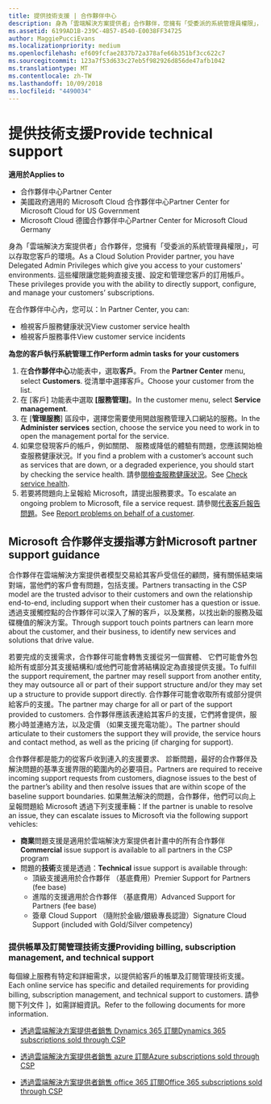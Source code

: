 ```yaml
---
title: 提供技術支援 | 合作夥伴中心
description: 身為「雲端解決方案提供者」合作夥伴，您擁有「受委派的系統管理員權限」，可以存取您客戶的環境。
ms.assetid: 6199AD1B-239C-4B57-8540-E0038FF34725
author: MaggiePucciEvans
ms.localizationpriority: medium
ms.openlocfilehash: ef609fcfae2837b72a378afe66b351bf3cc622c7
ms.sourcegitcommit: 123a7f53d633c27eb5f982926d856de47afb1042
ms.translationtype: MT
ms.contentlocale: zh-TW
ms.lasthandoff: 10/09/2018
ms.locfileid: "4490034"
---
```

# <a name="provide-technical-support"></a><span data-ttu-id="54621-103">提供技術支援</span><span class="sxs-lookup"><span data-stu-id="54621-103">Provide technical support</span></span>

**<span data-ttu-id="54621-104">適用於</span><span class="sxs-lookup"><span data-stu-id="54621-104">Applies to</span></span>**

-  <span data-ttu-id="54621-105">合作夥伴中心</span><span class="sxs-lookup"><span data-stu-id="54621-105">Partner Center</span></span>
-  <span data-ttu-id="54621-106">美國政府適用的 Microsoft Cloud 合作夥伴中心</span><span class="sxs-lookup"><span data-stu-id="54621-106">Partner Center for Microsoft Cloud for US Government</span></span>
-  <span data-ttu-id="54621-107">Microsoft Cloud 德國合作夥伴中心</span><span class="sxs-lookup"><span data-stu-id="54621-107">Partner Center for Microsoft Cloud Germany</span></span>

<span data-ttu-id="54621-108">身為「雲端解決方案提供者」合作夥伴，您擁有「受委派的系統管理員權限」，可以存取您客戶的環境。</span><span class="sxs-lookup"><span data-stu-id="54621-108">As a Cloud Solution Provider partner, you have Delegated Admin Privileges which give you access to your customers' environments.</span></span> <span data-ttu-id="54621-109">這些權限讓您能夠直接支援、設定和管理您客戶的訂用帳戶。</span><span class="sxs-lookup"><span data-stu-id="54621-109">These privileges provide you with the ability to directly support, configure, and manage your customers’ subscriptions.</span></span>

<span data-ttu-id="54621-110">在合作夥伴中心內，您可以：</span><span class="sxs-lookup"><span data-stu-id="54621-110">In Partner Center, you can:</span></span>

-   <span data-ttu-id="54621-111">檢視客戶服務健康狀況</span><span class="sxs-lookup"><span data-stu-id="54621-111">View customer service health</span></span>
-   <span data-ttu-id="54621-112">檢視客戶服務事件</span><span class="sxs-lookup"><span data-stu-id="54621-112">View customer service incidents</span></span>

**<span data-ttu-id="54621-113">為您的客戶執行系統管理工作</span><span class="sxs-lookup"><span data-stu-id="54621-113">Perform admin tasks for your customers</span></span>**

1.  <span data-ttu-id="54621-114">在**合作夥伴中心**功能表中，選取**客戶**。</span><span class="sxs-lookup"><span data-stu-id="54621-114">From the **Partner Center** menu, select **Customers**.</span></span> <span data-ttu-id="54621-115">從清單中選擇客戶。</span><span class="sxs-lookup"><span data-stu-id="54621-115">Choose your customer from the list.</span></span>
2.  <span data-ttu-id="54621-116">在 \[客戶\] 功能表中選取 **\[服務管理\]**。</span><span class="sxs-lookup"><span data-stu-id="54621-116">In the customer menu, select **Service management**.</span></span>
3.  <span data-ttu-id="54621-117">在 [**管理服務**] 區段中，選擇您需要使用開啟服務管理入口網站的服務。</span><span class="sxs-lookup"><span data-stu-id="54621-117">In the **Administer services** section, choose the service you need to work in to open the management portal for the service.</span></span>
4.  <span data-ttu-id="54621-118">如果您發現客戶的帳戶，例如關閉、 服務或降低的體驗有問題，您應該開始檢查服務健康狀況。</span><span class="sxs-lookup"><span data-stu-id="54621-118">If you find a problem with a customer’s account such as services that are down, or a degraded experience, you should start by checking the service health.</span></span> <span data-ttu-id="54621-119">請參[閱檢查服務健康狀況](check-service-health.md)。</span><span class="sxs-lookup"><span data-stu-id="54621-119">See [Check service health](check-service-health.md).</span></span>
5.  <span data-ttu-id="54621-120">若要將問題向上呈報給 Microsoft，請提出服務要求。</span><span class="sxs-lookup"><span data-stu-id="54621-120">To escalate an ongoing problem to Microsoft, file a service request.</span></span> <span data-ttu-id="54621-121">請參閱[代表客戶報告問題](report-problems-on-behalf-of-a-customer.md)。</span><span class="sxs-lookup"><span data-stu-id="54621-121">See [Report problems on behalf of a customer](report-problems-on-behalf-of-a-customer.md).</span></span>

 
## <a name="microsoft-partner-support-guidance"></a><span data-ttu-id="54621-122">Microsoft 合作夥伴支援指導方針</span><span class="sxs-lookup"><span data-stu-id="54621-122">Microsoft partner support guidance</span></span>

<span data-ttu-id="54621-123">合作夥伴在雲端解決方案提供者模型交易給其客戶受信任的顧問，擁有關係結束端對端，當他們的客戶會有問題，包括支援。</span><span class="sxs-lookup"><span data-stu-id="54621-123">Partners transacting in the CSP model are the trusted advisor to their customers and own the relationship end-to-end, including support when their customer has a question or issue.</span></span> <span data-ttu-id="54621-124">透過支援觸控點的合作夥伴可以深入了解的客戶，以及業務，以找出新的服務及磁碟機值的解決方案。</span><span class="sxs-lookup"><span data-stu-id="54621-124">Through support touch points partners can learn more about the customer, and their business, to identify new services and solutions that drive value.</span></span>

<span data-ttu-id="54621-125">若要完成的支援需求，合作夥伴可能會轉售支援從另一個實體、 它們可能會外包給所有或部分其支援結構和/或他們可能會將結構設定為直接提供支援。</span><span class="sxs-lookup"><span data-stu-id="54621-125">To fulfill the support requirement, the partner may resell support from another entity, they may outsource all or part of their support structure and/or they may set up a structure to provide support directly.</span></span>  <span data-ttu-id="54621-126">合作夥伴可能會收取所有或部分提供給客戶的支援。</span><span class="sxs-lookup"><span data-stu-id="54621-126">The partner may charge for all or part of the support provided to customers.</span></span> <span data-ttu-id="54621-127">合作夥伴應該表達給其客戶的支援，它們將會提供，服務小時並連絡方法，以及定價 （如果支援充電功能）。</span><span class="sxs-lookup"><span data-stu-id="54621-127">The partner should articulate to their customers the support they will provide, the service hours and contact method, as well as the pricing (if charging for support).</span></span> 

<span data-ttu-id="54621-128">合作夥伴都是能力的從客戶收到連入的支援要求、 診斷問題，最好的合作夥伴及解決問題的基準支援界限的範圍內的必要項目。</span><span class="sxs-lookup"><span data-stu-id="54621-128">Partners are required to receive incoming support requests from customers, diagnose issues to the best of the partner’s ability and then resolve issues that are within scope of the baseline support boundaries.</span></span> <span data-ttu-id="54621-129">如果無法解決的問題，合作夥伴，他們可以向上呈報問題給 Microsoft 透過下列支援車輛：</span><span class="sxs-lookup"><span data-stu-id="54621-129">If the partner is unable to resolve an issue, they can escalate issues to Microsoft via the following support vehicles:</span></span>

- <span data-ttu-id="54621-130">**商業**問題支援是適用於雲端解決方案提供者計畫中的所有合作夥伴</span><span class="sxs-lookup"><span data-stu-id="54621-130">**Commercial** issue support is available to all partners in the CSP program</span></span>
-   <span data-ttu-id="54621-131">問題的**技術**支援是透過：</span><span class="sxs-lookup"><span data-stu-id="54621-131">**Technical** issue support is available through:</span></span>
    -   <span data-ttu-id="54621-132">頂級支援適用於合作夥伴 （基底費用）</span><span class="sxs-lookup"><span data-stu-id="54621-132">Premier Support for Partners (fee base)</span></span>
    -   <span data-ttu-id="54621-133">進階的支援適用於合作夥伴 （基底費用）</span><span class="sxs-lookup"><span data-stu-id="54621-133">Advanced Support for Partners (fee base)</span></span>
    -   <span data-ttu-id="54621-134">簽章 Cloud Support （隨附於金級/銀級專長認證）</span><span class="sxs-lookup"><span data-stu-id="54621-134">Signature Cloud Support (included with Gold/Silver competency)</span></span>

### <a name="providing-billing-subscription-management-and-technical-support"></a><span data-ttu-id="54621-135">提供帳單及訂閱管理技術支援</span><span class="sxs-lookup"><span data-stu-id="54621-135">Providing billing, subscription management, and technical support</span></span> 

<span data-ttu-id="54621-136">每個線上服務有特定和詳細需求，以提供給客戶的帳單及訂閱管理技術支援。</span><span class="sxs-lookup"><span data-stu-id="54621-136">Each online service has specific and detailed requirements for providing billing, subscription management, and technical support to customers.</span></span> <span data-ttu-id="54621-137">請參閱下列文件 \]，如需詳細資訊。</span><span class="sxs-lookup"><span data-stu-id="54621-137">Refer to the following documents for more information.</span></span>

-   [<span data-ttu-id="54621-138">透過雲端解決方案提供者銷售 Dynamics 365 訂閱</span><span class="sxs-lookup"><span data-stu-id="54621-138">Dynamics 365 subscriptions sold through CSP</span></span>](https://www.microsoftpartnercommunity.com/t5/CSP/Microsoft-Partner-Support-Guidance/m-p/5262#M30)

-   [<span data-ttu-id="54621-139">透過雲端解決方案提供者銷售 azure 訂閱</span><span class="sxs-lookup"><span data-stu-id="54621-139">Azure subscriptions sold through CSP</span></span>](https://www.microsoftpartnercommunity.com/t5/CSP/Microsoft-Partner-Support-Guidance/m-p/5263#M31)

-   [<span data-ttu-id="54621-140">透過雲端解決方案提供者銷售 office 365 訂閱</span><span class="sxs-lookup"><span data-stu-id="54621-140">Office 365 subscriptions sold through CSP</span></span>](https://www.microsoftpartnercommunity.com/t5/CSP/Microsoft-Partner-Support-Guidance/m-p/5264#M32)
 



